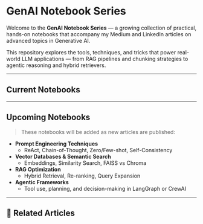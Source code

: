 # GenAI Notebook Series

Welcome to the **GenAI Notebook Series** — a growing collection of practical, hands-on notebooks that accompany my Medium and LinkedIn articles on advanced topics in Generative AI.

This repository explores the tools, techniques, and tricks that power real-world LLM applications — from RAG pipelines and chunking strategies to agentic reasoning and hybrid retrievers.

---

## Current Notebooks

---

## Upcoming Notebooks

> These notebooks will be added as new articles are published:

- **Prompt Engineering Techniques**
  - ReAct, Chain-of-Thought, Zero/Few-shot, Self-Consistency
- **Vector Databases & Semantic Search**
  - Embeddings, Similarity Search, FAISS vs Chroma
- **RAG Optimization**
  - Hybrid Retrieval, Re-ranking, Query Expansion
- **Agentic Frameworks**
  - Tool use, planning, and decision-making in LangGraph or CrewAI

---

## 🔗 Related Articles


